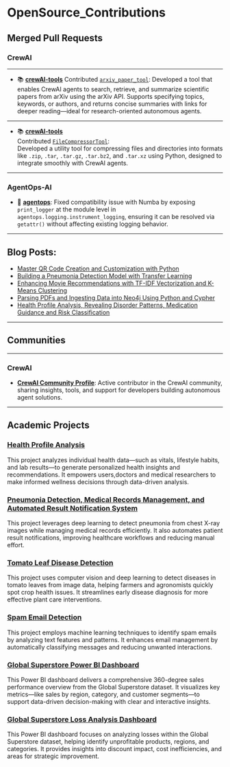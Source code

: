 # OpenSource_Contributions

## Merged Pull Requests

### CrewAI

---

- 📚 [**crewAI-tools**](https://github.com/crewAIInc/crewAI-tools)
  Contributed [`arxiv_paper_tool`](https://github.com/crewAIInc/crewAI-tools/tree/main/crewai_tools/tools/arxiv_paper_tool):
  Developed a tool that enables CrewAI agents to search, retrieve, and summarize scientific papers from arXiv using the arXiv API. Supports specifying topics, keywords, or authors, and returns concise summaries with links for deeper reading—ideal for research-oriented autonomous agents.

---


- 📚 [**crewAI-tools**](https://github.com/crewAIInc/crewAI-tools)  
  Contributed [`FileCompressorTool`](https://github.com/crewAIInc/crewAI-tools/tree/main/crewai_tools/tools/files_compressor_tool):  
  Developed a utility tool for compressing files and directories into formats like `.zip`, `.tar`, `.tar.gz`, `.tar.bz2`, and `.tar.xz` using Python, designed to integrate smoothly with CrewAI agents.

---



### AgentOps-AI

- 🔧 [**agentops**](https://github.com/AgentOps-AI/agentops/pull/1150):
  Fixed compatibility issue with Numba by exposing `print_logger` at the module level in `agentops.logging.instrument_logging`, ensuring it can be resolved via `getattr()` without affecting existing logging behavior.

---
## Blog Posts:

<!-- BLOG-POST-LIST:START -->
- [Master QR Code Creation and Customization with Python](https://www.analyticsvidhya.com/blog/2024/11/mastering-qr-codes/)
- [Building a Pneumonia Detection Model with Transfer Learning](https://medium.com/@harikrishnank497/building-a-pneumonia-detection-model-with-transfer-learning-e59db9e33877)
- [Enhancing Movie Recommendations with TF-IDF Vectorization and K-Means Clustering](https://medium.com/@harikrishnank497/enhancing-movie-recommendations-with-tf-idf-vectorization-and-k-means-clustering-183f19a4e4f3)
- [Parsing PDFs and Ingesting Data into Neo4j Using Python and Cypher](https://medium.com/@harikrishnank497/parsing-pdfs-and-ingesting-data-into-neo4j-using-python-4e0103144903)
- [Health Profile Analysis, Revealing Disorder Patterns, Medication Guidance and Risk Classification](https://www.kaggle.com/code/harikrishnank369/health-profile-analysis-clustering-classification)

<!-- BLOG-POST-LIST:END -->

---


## Communities

---

### CrewAI

* [**CrewAI Community Profile**](https://community.crewai.com/u/harikrishnan_k/activity):
  Active contributor in the CrewAI community, sharing insights, tools, and support for developers building autonomous agent solutions.

---
## Academic Projects

### [Health Profile Analysis](https://github.com/HarikrishnanK9/Health_Profile_Analysis)

This project analyzes individual health data—such as vitals, lifestyle habits, and lab results—to generate personalized health insights and recommendations. It empowers users,doctors and medical researchers to make informed wellness decisions through data-driven analysis.

### [Pneumonia Detection, Medical Records Management, and Automated Result Notification System](https://github.com/HarikrishnanK9/Pneumonia-Detection-Medical-Records-Management-and-Automated-Result-Notification-System)  

This project leverages deep learning to detect pneumonia from chest X-ray images while managing medical records efficiently. It also automates patient result notifications, improving healthcare workflows and reducing manual effort.  


### [Tomato Leaf Disease Detection](https://github.com/HarikrishnanK9/Tomato_Leaf_Disease_Detection)  

This project uses computer vision and deep learning to detect diseases in tomato leaves from image data, helping farmers and agronomists quickly spot crop health issues. It streamlines early disease diagnosis for more effective plant care interventions.  

### [Spam Email Detection](https://github.com/HarikrishnanK9/Spam_Email_Detection)

This project employs machine learning techniques to identify spam emails by analyzing text features and patterns. It enhances email management by automatically classifying messages and reducing unwanted interactions.

### [Global Superstore Power BI Dashboard](https://github.com/HarikrishnanK9/Dashboards/blob/main/Screenshot%20(42).png)

This Power BI dashboard delivers a comprehensive 360-degree sales performance overview from the Global Superstore dataset. It visualizes key metrics—like sales by region, category, and customer segments—to support data-driven decision-making with clear and interactive insights.


### [Global Superstore Loss Analysis Dashboard](https://github.com/HarikrishnanK9/Dashboards/blob/main/Screenshot%20(41).png)

This Power BI dashboard focuses on analyzing losses within the Global Superstore dataset, helping identify unprofitable products, regions, and categories. It provides insights into discount impact, cost inefficiencies, and areas for strategic improvement.


